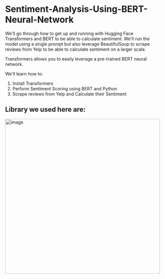 # Sentiment-Analysis-Using-BERT-Neural-Network
 We'll go through how to get up and running with Hugging Face Transformers and BERT to be able to calculate sentiment. We'll run the model using a single prompt but also leverage BeautifulSoup to scrape reviews from Yelp to be able to calculate sentiment on a larger scale. 

Transformers allows you to easily leverage a pre-trained BERT neural network.

We'll learn how to: 
1. Install Transformers
2. Perform Sentiment Scoring using BERT and Python
3. Scrape reviews from Yelp and Calculate their Sentiment
## Library we used here are:
<img width="499" alt="image" src="https://github.com/Aadarsh1132/Sentiment-Analysis-Using-BERT-Neural-Network/assets/133105879/513d7ed1-1415-4e62-ade2-2be98d37034a">
